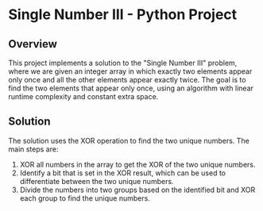 # Single Number III - Python Project

## Overview

This project implements a solution to the "Single Number III" problem, where we are given an integer array in which exactly two elements appear only once and all the other elements appear exactly twice. The goal is to find the two elements that appear only once, using an algorithm with linear runtime complexity and constant extra space.

## Solution

The solution uses the XOR operation to find the two unique numbers. The main steps are:

1. XOR all numbers in the array to get the XOR of the two unique numbers.
2. Identify a bit that is set in the XOR result, which can be used to differentiate between the two unique numbers.
3. Divide the numbers into two groups based on the identified bit and XOR each group to find the unique numbers.
